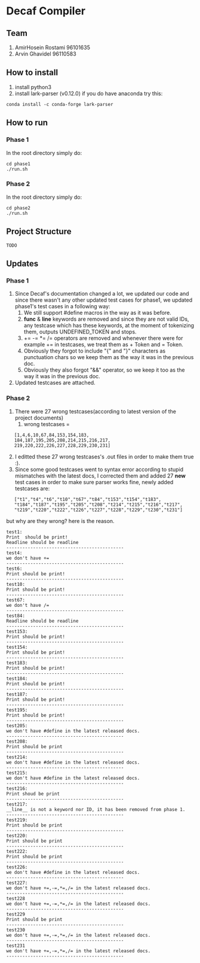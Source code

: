 # Decaf Compiler

## Team
1. AmirHosein Rostami 96101635
2. Arvin Ghavidel 96110583

## How to install
1. install python3
2. install lark-parser (v0.12.0)
if you do have anaconda try this:
```
conda install -c conda-forge lark-parser
```
## How to run
### Phase 1
In the root directory simply do:
```
cd phase1
./run.sh
```
### Phase 2
In the root directory simply do:
```
cd phase2
./run.sh
```

## Project Structure
```
TODO
```

## Updates
### Phase 1
1. Since Decaf's documentation changed a lot, we updated our code and since there 
wasn't any other updated test cases for phase1, we updated phase1's test cases in a following way:
   1. We still support #define macros in the way as it was before.
   2. __func__ & __line__ keywords are removed and since they are not valid IDs, any testcase which has these keywords, at the moment of tokenizing them, outputs UNDEFINED_TOKEN and stops.
   3. += -= *= /= operators are removed and whenever there were for example += in testcases, we treat them as + Token and = Token.
   4. Obviously they forgot to include "{" and "}" characters as punctuation chars so we keep them as the way it was in the previous doc.
   5. Obviously they also forgot "&&" operator, so we keep it too as the way it was in the previous doc.
2. Updated testcases are attached.
### Phase 2
1. There were 27 wrong testcases(according to latest version of the project documents)
   1. wrong testcases = 
```
   [1,4,6,10,67,84,153,154,183,
   184,187,195,205,208,214,215,216,217,
   219,220,222,226,227,228,229,230,231]
```
2. I editted these 27 wrong testcases's .out files in order to make them true :).
3. Since some good testcases went to syntax error according to stupid mismatches with the latest docs, I corrected them and added 27 **new** test cases in order to make sure parser works fine, newly added testcases are:
```
   ["t1","t4","t6","t10","t67","t84","t153","t154","t183",
   "t184","t187","t195","t205","t208","t214","t215","t216","t217",
   "t219","t220","t222","t226","t227","t228","t229","t230","t231"]
```

but why are they wrong? here is the reason.
```
test1:
Print  should be print!
Readline should be readline
--------------------------------------------
test4:
we don't have +=
--------------------------------------------
test6:
Print should be print!
--------------------------------------------
test10:
Print should be print!
--------------------------------------------
test67:
we don't have /=
--------------------------------------------
test84:
Readline should be readline
--------------------------------------------
test153:
Print should be print!
--------------------------------------------
test154:
Print should be print!
--------------------------------------------
test183:
Print should be print!
--------------------------------------------
test184:
Print should be print!
--------------------------------------------
test187:
Print should be print!
--------------------------------------------
test195:
Print should be print!
--------------------------------------------
test205:
we don't have #define in the latest released docs.
--------------------------------------------
test208:
Print should be print
--------------------------------------------
test214:
we don't have #define in the latest released docs.
--------------------------------------------
test215:
we don't have #define in the latest released docs.
--------------------------------------------
test216:
Print shoud be print
--------------------------------------------
test217:
__line__ is not a keyword nor ID, it has been removed from phase 1.
--------------------------------------------
test219:
Print should be print
--------------------------------------------
test220:
Print should be print
--------------------------------------------
test222:
Print should be print
--------------------------------------------
test226:
we don't have #define in the latest released docs.
--------------------------------------------
test227:
we don't have +=,-=,*=,/= in the latest released docs.
--------------------------------------------
test228
we don't have +=,-=,*=,/= in the latest released docs.
--------------------------------------------
test229
Print should be print
--------------------------------------------
test230
we don't have +=,-=,*=,/= in the latest released docs.
--------------------------------------------
test231
we don't have +=,-=,*=,/= in the latest released docs.
--------------------------------------------
```

